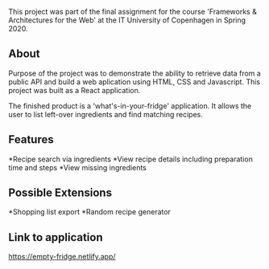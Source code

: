 This project was part of the final assignment for the course 'Frameworks & Architectures for the Web' at the IT University of Copenhagen in Spring 2020.

## About
Purpose of the project was to demonstrate the ability to retrieve data from a public API and build a web aplication using HTML, CSS and Javascript. This project was built as a React application. 

The finished product is a 'what's-in-your-fridge' application. It allows the user to list left-over ingredients and find matching recipes.

## Features 

*Recipe search via ingredients
*View recipe details including preparation time and steps
*View missing ingredients 

## Possible Extensions

*Shopping list export
*Random recipe generator


## Link to application

https://empty-fridge.netlify.app/

